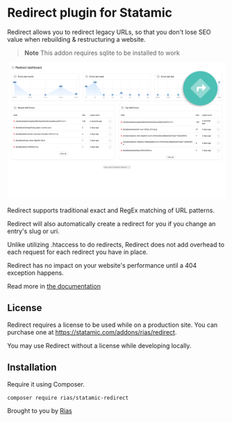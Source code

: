 # Redirect plugin for Statamic

Redirect allows you to redirect legacy URLs, so that you don't lose SEO value when rebuilding & restructuring a website.

> **Note**
> This addon requires sqlite to be installed to work

![Screenshot](docs/img/redirect.png)

Redirect supports traditional exact and RegEx matching of URL patterns.

Redirect will also automatically create a redirect for you if you change an entry's slug or uri.

Unlike utilizing .htaccess to do redirects, Redirect does not add overhead to each request for each redirect you have in place.

Redirect has no impact on your website's performance until a 404 exception happens.

Read more in [the documentation](https://statamic.com/addons/rias/redirect/docs)

## License

Redirect requires a license to be used while on a production site.
You can purchase one at https://statamic.com/addons/rias/redirect.

You may use Redirect without a license while developing locally.

## Installation

Require it using Composer.

```
composer require rias/statamic-redirect
```

Brought to you by [Rias](https://rias.be)

